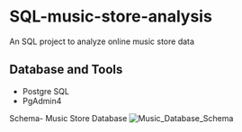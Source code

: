 # SQL-music-store-analysis
An SQL project to analyze online music store data

## Database and Tools
* Postgre SQL
* PgAdmin4

Schema- Music Store Database
![Music_Database_Schema](https://github.com/Mradul-mg/SQL-music-store-analysis/assets/81468832/c7b7894e-f14d-4deb-bd32-730a355d009d)
